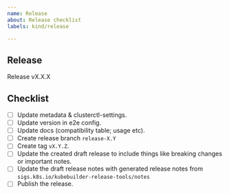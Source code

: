 ```yaml
---
name: Release
about: Release checklist
labels: kind/release

---
```


## Release

Release vX.X.X

## Checklist

- [ ] Update metadata & clusterctl-settings.
- [ ] Update version in e2e config.
- [ ] Update docs (compatibility table; usage etc).
- [ ] Create release branch `release-X.Y`
- [ ] Create tag `vX.Y.Z`.
- [ ] Update the created draft release to include things like breaking changes or important notes.
- [ ] Update the draft release notes with generated release notes from `sigs.k8s.io/kubebuilder-release-tools/notes`
- [ ] Publish the release.
